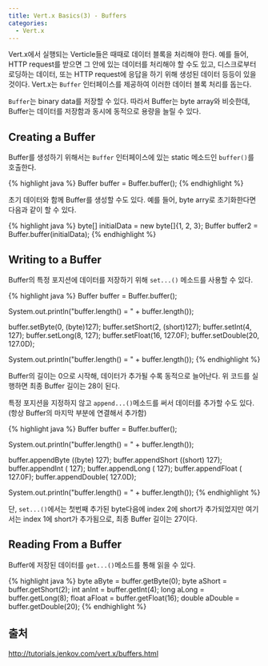 ```yaml
---
title: Vert.x Basics(3) - Buffers
categories: 
  - Vert.x
---
```


Vert.x에서 실행되는 Verticle들은 때때로 데이터 블록을 처리해야 한다. 예를 들어, HTTP request를 받으면 그 안에 있는 데이터를 처리해야 할 수도 있고, 디스크로부터 로딩하는 데이터, 또는 HTTP request에 응답을 하기 위해 생성된 데이터 등등이 있을 것이다. Vert.x는 `Buffer` 인터페이스를 제공하여 이러한 데이터 블록 처리를 돕는다.

`Buffer`는 binary data를 저장할 수 있다. 따라서 Buffer는 byte array와 비슷한데, Buffer는 데이터를 저장함과 동시에 동적으로 용량을 늘릴 수 있다.

## Creating a Buffer
Buffer를 생성하기 위해서는 `Buffer` 인터페이스에 있는 static 메소드인 `buffer()`를 호출한다.

{% highlight java %}
Buffer buffer = Buffer.buffer();
{% endhighlight %}

초기 데이터와 함께 Buffer를 생성할 수도 있다. 예를 들어, byte arry로 초기화한다면 다음과 같이 할 수 있다.

{% highlight java %}
byte[] initialData = new byte[]{1, 2, 3};
Buffer buffer2 = Buffer.buffer(initialData);
{% endhighlight %}

## Writing to a Buffer
Buffer의 특정 포지션에 데이터를 저장하기 위해 `set...()` 메소드를 사용할 수 있다.

{% highlight java %}
Buffer buffer = Buffer.buffer();

System.out.println("buffer.length() = " + buffer.length());

buffer.setByte(0, (byte)127);
buffer.setShort(2, (short)127);
buffer.setInt(4, 127);
buffer.setLong(8, 127);
buffer.setFloat(16, 127.0F);
buffer.setDouble(20, 127.0D);

System.out.println("buffer.length() = " + buffer.length());
{% endhighlight %}

Buffer의 길이는 0으로 시작해, 데이터가 추가될 수록 동적으로 늘어난다. 위 코드를 실행하면 최종 Buffer 길이는 28이 된다.

특정 포지션을 지정하지 않고 `append...()`메소드를 써서 데이터를 추가할 수도 있다. (항상 Buffer의 마지막 부분에 연결해서 추가함)

{% highlight java %}
Buffer buffer = Buffer.buffer();

System.out.println("buffer.length() = " + buffer.length());

buffer.appendByte  ((byte)  127);
buffer.appendShort ((short) 127);
buffer.appendInt   (        127);
buffer.appendLong  (        127);
buffer.appendFloat (     127.0F);
buffer.appendDouble(     127.0D);

System.out.println("buffer.length() = " + buffer.length());
{% endhighlight %}

단, `set...()`에서는 첫번째 추가된 byte다음에 index 2에 short가 추가되었지만 여기서는 index 1에 short가 추가됨으로, 최종 Buffer 길이는 27이다.

## Reading From a Buffer
Buffer에 저장된 데이터를 `get...()`메소드를 통해 읽을 수 있다.

{% highlight java %}
byte aByte = buffer.getByte(0);
byte aShort = buffer.getShort(2);
int anInt = buffer.getInt(4);
long aLong = buffer.getLong(8);
float aFloat = buffer.getFloat(16);
double aDouble = buffer.getDouble(20);
{% endhighlight %}

## 출처
http://tutorials.jenkov.com/vert.x/buffers.html